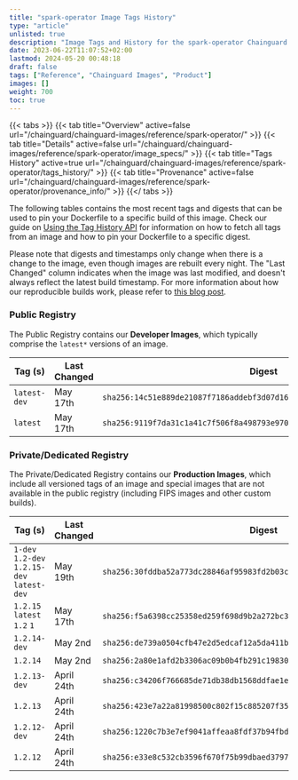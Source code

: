 ```yaml
---
title: "spark-operator Image Tags History"
type: "article"
unlisted: true
description: "Image Tags and History for the spark-operator Chainguard Image"
date: 2023-06-22T11:07:52+02:00
lastmod: 2024-05-20 00:48:18
draft: false
tags: ["Reference", "Chainguard Images", "Product"]
images: []
weight: 700
toc: true
---
```


{{< tabs >}}
{{< tab title="Overview" active=false url="/chainguard/chainguard-images/reference/spark-operator/" >}}
{{< tab title="Details" active=false url="/chainguard/chainguard-images/reference/spark-operator/image_specs/" >}}
{{< tab title="Tags History" active=true url="/chainguard/chainguard-images/reference/spark-operator/tags_history/" >}}
{{< tab title="Provenance" active=false url="/chainguard/chainguard-images/reference/spark-operator/provenance_info/" >}}
{{</ tabs >}}

The following tables contains the most recent tags and digests that can be used to pin your Dockerfile to a specific build of this image. Check our guide on [Using the Tag History API](/chainguard/chainguard-images/using-the-tag-history-api/) for information on how to fetch all tags from an image and how to pin your Dockerfile to a specific digest.

Please note that digests and timestamps only change when there is a change to the image, even though images are rebuilt every night. The "Last Changed" column indicates when the image was last modified, and doesn't always reflect the latest build timestamp. For more information about how our reproducible builds work, please refer to [this blog post](https://www.chainguard.dev/unchained/reproducing-chainguards-reproducible-image-builds).

### Public Registry
The Public Registry contains our **Developer Images**, which typically comprise the `latest*` versions of an image.

| Tag (s)       | Last Changed | Digest                                                                    |
|---------------|--------------|---------------------------------------------------------------------------|
|  `latest-dev` | May 17th     | `sha256:14c51e889de21087f7186addebf3d07d166163b4f846cdeb6752c2eaac89a1e3` |
|  `latest`     | May 17th     | `sha256:9119f7da31c1a41c7f506f8a498793e9709892eab743321f072fa01960c04e84` |


### Private/Dedicated Registry
The Private/Dedicated Registry contains our **Production Images**, which include all versioned tags of an image and special images that are not available in the public registry (including FIPS images and other custom builds).

| Tag (s)                                      | Last Changed | Digest                                                                    |
|----------------------------------------------|--------------|---------------------------------------------------------------------------|
|  `1-dev` `1.2-dev` `1.2.15-dev` `latest-dev` | May 19th     | `sha256:30fddba52a773dc28846af95983fd2b03c640735854fa78a3bba14adc1fad375` |
|  `1.2.15` `latest` `1.2` `1`                 | May 17th     | `sha256:f5a6398cc25358ed259f698d9b2a272bc3f084623b3112269c88fcf078f00d18` |
|  `1.2.14-dev`                                | May 2nd      | `sha256:de739a0504cfb47e2d5edcaf12a5da411b61f0b26a45bfcfe94c8b05b1dec387` |
|  `1.2.14`                                    | May 2nd      | `sha256:2a80e1afd2b3306ac09b0b4fb291c19830de6cc04afb616551cbec428ed054cd` |
|  `1.2.13-dev`                                | April 24th   | `sha256:c34206f766685de71db38db1568ddfae1e500df1c4866b2f8485a41d3ebdc4d7` |
|  `1.2.13`                                    | April 24th   | `sha256:423e7a22a81998500c802f15c885207f3525c16006e4f1f702ba3b72abb04ad8` |
|  `1.2.12-dev`                                | April 24th   | `sha256:1220c7b3e7ef9041affeaa8fdf37b94fbd0155da113e15fe62753304c99b45ca` |
|  `1.2.12`                                    | April 24th   | `sha256:e33e8c532cb3596f670f75b99dbaed379750e883c80294ec00131423c99a38fb` |

